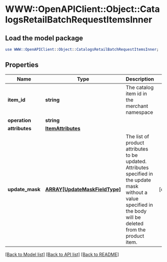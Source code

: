 # WWW::OpenAPIClient::Object::CatalogsRetailBatchRequestItemsInner

## Load the model package
```perl
use WWW::OpenAPIClient::Object::CatalogsRetailBatchRequestItemsInner;
```

## Properties
Name | Type | Description | Notes
------------ | ------------- | ------------- | -------------
**item_id** | **string** | The catalog item id in the merchant namespace | 
**operation** | **string** |  | 
**attributes** | [**ItemAttributes**](ItemAttributes.md) |  | 
**update_mask** | [**ARRAY[UpdateMaskFieldType]**](UpdateMaskFieldType.md) | The list of product attributes to be updated. Attributes specified in the update mask without a value specified in the body will be deleted from the product item. | [optional] 

[[Back to Model list]](../README.md#documentation-for-models) [[Back to API list]](../README.md#documentation-for-api-endpoints) [[Back to README]](../README.md)


